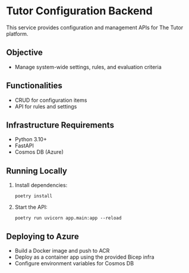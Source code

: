 # Tutor Configuration Backend

This service provides configuration and management APIs for The Tutor platform.

## Objective

- Manage system-wide settings, rules, and evaluation criteria

## Functionalities

- CRUD for configuration items
- API for rules and settings

## Infrastructure Requirements

- Python 3.10+
- FastAPI
- Cosmos DB (Azure)

## Running Locally

1. Install dependencies:

   ```pwsh
   poetry install
   ```

2. Start the API:

   ```pwsh
   poetry run uvicorn app.main:app --reload
   ```

## Deploying to Azure

- Build a Docker image and push to ACR
- Deploy as a container app using the provided Bicep infra
- Configure environment variables for Cosmos DB
